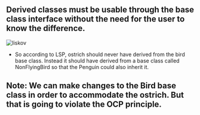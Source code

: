 ## Derived classes must be usable through the base class interface without the need for the user to know the difference.

![liskov](https://user-images.githubusercontent.com/6800366/36943799-8b5a7a5e-1fb5-11e8-8d06-215172e3f0dc.PNG)


* So according to LSP, ostrich should never have derived from the bird base class. Instead it should have derived 
from a base class called NonFlyingBird so that the Penguin could also inherit it.

## Note: We can make changes to the Bird base class in order to accommodate the ostrich. But that is going to violate the OCP principle.
